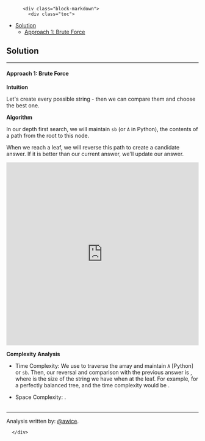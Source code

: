 <div class="article-body">
        
          <div class="block-markdown">
            <div class="toc">
<ul>
<li><a href="#solution">Solution</a><ul>
<li><a href="#approach-1-brute-force">Approach 1: Brute Force</a></li>
</ul>
</li>
</ul>
</div>
<h2 id="solution">Solution</h2>
<hr>
<h4 id="approach-1-brute-force">Approach 1: Brute Force</h4>
<p><strong>Intuition</strong></p>
<p>Let's create every possible string - then we can compare them and choose the best one.</p>
<p><strong>Algorithm</strong></p>
<p>In our depth first search, we will maintain <code>sb</code> (or <code>A</code> in Python), the contents of a path from the root to this node.</p>
<p>When we reach a leaf, we will reverse this path to create a candidate answer.  If it is better than our current answer, we'll update our answer.</p>
<iframe src="https://leetcode.com/playground/ZpZvkz97/shared" frameborder="0" width="100%" height="480" name="ZpZvkz97"></iframe>

<p><strong>Complexity Analysis</strong></p>
<ul>
<li>
<p>Time Complexity:  We use <script type="math/tex; mode=display">O(N)</script> to traverse the array and maintain <code>A</code> [Python] or <code>sb</code>.  Then, our reversal and comparison with the previous answer is <script type="math/tex; mode=display">O(L)</script>, where <script type="math/tex; mode=display">L</script> is the size of the string we have when at the leaf.  For example, for a perfectly balanced tree, <script type="math/tex; mode=display">L = \log N</script> and the time complexity would be <script type="math/tex; mode=display">O(N \log N)</script>.</p>
</li>
<li>
<p>Space Complexity:  <script type="math/tex; mode=display">O(N)</script>.
<br>
<br></p>
</li>
</ul>
<hr>
<p>Analysis written by: <a href="https://leetcode.com/awice">@awice</a>.</p>
          </div>
        
      </div>